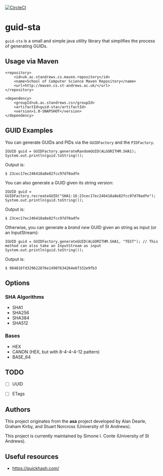 [![CircleCI](https://circleci.com/gh/stacs-srg/guid-sta.svg?style=svg&circle-token=15265a5530122a6be6e5473a2ed7176f1a385883)](https://circleci.com/gh/stacs-srg/guid-sta)

# guid-sta

`guid-sta` is a small and simple java utility library that simplifies the process of generating GUIDs.

## Usage via Maven

```
<repository>
    <id>uk.ac.standrews.cs.maven.repository</id>
    <name>School of Computer Science Maven Repository</name>
    <url>http://maven.cs.st-andrews.ac.uk/</url>
</repository>
```

```
<dependency>
    <groupId>uk.ac.standrews.cs</groupId>
    <artifactId>guid-sta</artifactId>
    <version>1.0-SNAPSHOT</version>
</dependency>
```

## GUID Examples

You can generate GUIDs and PIDs via the `GUIDFactory` and the `PIDFactory`.

 ```
 IGUID guid = GUIDFactory.generateRandomGUID(ALGORITHM.SHA1);
 System.out.println(guid.toString());
 ```

 Output is:
 ```
 $ 23cec17ec246418a8e82fcc97d70adfe
 ```

 You can also generate a GUID given its string version:
 ```
 IGUID guid = GUIDFactory.recreateGUID("SHA1:16:23cec17ec246418a8e82fcc97d70adfe");
 System.out.println(guid.toString());
 ```

 Output is:
 ```
 $ 23cec17ec246418a8e82fcc97d70adfe
 ```

 Otherwise, you can generate a *brand new* GUID given an string as input (or an InputStream):
 ```
 IGUID guid = GUIDFactory.generateGUID(ALGORITHM.SHA1, "TEST"); // This method can also take an InputStream as input
 System.out.println(guid.toString());
 ```

 Output is:
 ```
 $ 984816fd329622876e14907634264e6f332e9fb3
 ```


## Options

### SHA Algorithms

- SHA1
- SHA256
- SHA384
- SHA512

### Bases

- HEX
- CANON (HEX, but with 8-4-4-4-12 pattern)
- BASE_64


## TODO

- [ ] UUID
- [ ] ETags


## Authors

This project originates from the **asa** project developed by Alan Dearle, Graham Kirby, and Stuart Norcross (University of St Andrews).

This project is currently maintained by Simone I. Conte (University of St Andrews).


## Useful resources

- https://quickhash.com/